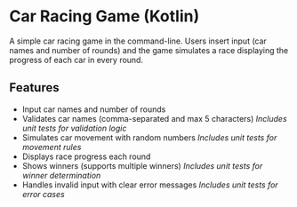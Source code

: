 # Car Racing Game (Kotlin)

A simple car racing game in the command-line. Users insert input (car names and number of rounds) and the game simulates a race displaying the progress of each car in every round.

## Features

- Input car names and number of rounds
- Validates car names (comma-separated and max 5 characters)
  _Includes unit tests for validation logic_
- Simulates car movement with random numbers
  _Includes unit tests for movement rules_
- Displays race progress each round
- Shows winners (supports multiple winners)
  _Includes unit tests for winner determination_
- Handles invalid input with clear error messages
  _Includes unit tests for error cases_
